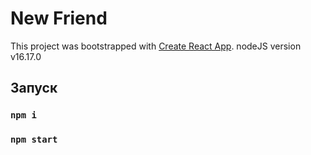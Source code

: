 # New Friend

This project was bootstrapped with [Create React App](https://github.com/facebook/create-react-app).
nodeJS version v16.17.0
## Запуск

### `npm i`

### `npm start`

